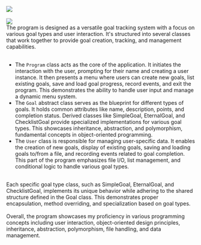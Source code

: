 <picture><img src="https://img.shields.io/badge/GOAL SETTER-purple?label=c-sharp"></picture><br>
<br>
<picture><img src="https://img.shields.io/badge/DESCRIPTION:-blue"></picture><br>
The program is designed as a versatile goal tracking system with a focus on various goal types and user interaction. It's structured into several classes that work together to provide goal creation, tracking, and management capabilities.<br>
<br>
* The `Program` class acts as the core of the application. It initiates the interaction with the user, prompting for their name and creating a user instance. It then presents a menu where users can create new goals, list existing goals, save and load goal progress, record events, and exit the program. This demonstrates the ability to handle user input and manage a dynamic menu system.<br>
* The `Goal` abstract class serves as the blueprint for different types of goals. It holds common attributes like name, description, points, and completion status. Derived classes like SimpleGoal, EternalGoal, and ChecklistGoal provide specialized implementations for various goal types. This showcases inheritance, abstraction, and polymorphism, fundamental concepts in object-oriented programming.<br>
* The `User` class is responsible for managing user-specific data. It enables the creation of new goals, display of existing goals, saving and loading goals to/from a file, and recording events related to goal completion. This part of the program emphasizes file I/O, list management, and conditional logic to handle various goal types.<br>
<br>
Each specific goal type class, such as SimpleGoal, EternalGoal, and ChecklistGoal, implements its unique behavior while adhering to the shared structure defined in the Goal class. This demonstrates proper encapsulation, method overriding, and specialization based on goal types.<br>
<br>
Overall, the program showcases my proficiency in various programming concepts including user interaction, object-oriented design principles, inheritance, abstraction, polymorphism, file handling, and data management.